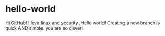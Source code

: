 # hello-world
Hi GitHub!
I love linux and security ,Hello world!
Creating a new branch is quick AND simple.
you are so clever!
